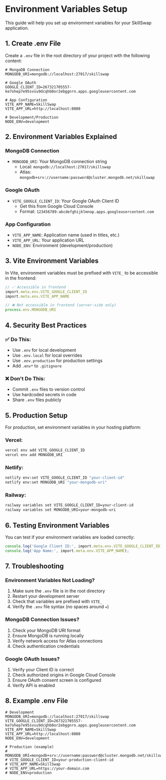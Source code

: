 # Environment Variables Setup

This guide will help you set up environment variables for your SkillSwap application.

## 1. Create .env File

Create a `.env` file in the root directory of your project with the following content:

```env
# MongoDB Connection
MONGODB_URI=mongodb://localhost:27017/skillswap

# Google OAuth
GOOGLE_CLIENT_ID=267321705557-ke7ohep7e95svsu9dcqhb0or2ebggnrn.apps.googleusercontent.com

# App Configuration
VITE_APP_NAME=SkillSwap
VITE_APP_URL=http://localhost:8080

# Development/Production
NODE_ENV=development
```

## 2. Environment Variables Explained

### MongoDB Connection
- `MONGODB_URI`: Your MongoDB connection string
  - Local: `mongodb://localhost:27017/skillswap`
  - Atlas: `mongodb+srv://username:password@cluster.mongodb.net/skillswap`

### Google OAuth
- `VITE_GOOGLE_CLIENT_ID`: Your Google OAuth Client ID
  - Get this from Google Cloud Console
  - Format: `123456789-abcdefghijklmnop.apps.googleusercontent.com`

### App Configuration
- `VITE_APP_NAME`: Application name (used in titles, etc.)
- `VITE_APP_URL`: Your application URL
- `NODE_ENV`: Environment (development/production)

## 3. Vite Environment Variables

In Vite, environment variables must be prefixed with `VITE_` to be accessible in the frontend:

```typescript
// ✅ Accessible in frontend
import.meta.env.VITE_GOOGLE_CLIENT_ID
import.meta.env.VITE_APP_NAME

// ❌ Not accessible in frontend (server-side only)
process.env.MONGODB_URI
```

## 4. Security Best Practices

### ✅ Do This:
- Use `.env` for local development
- Use `.env.local` for local overrides
- Use `.env.production` for production settings
- Add `.env*` to `.gitignore`

### ❌ Don't Do This:
- Commit `.env` files to version control
- Use hardcoded secrets in code
- Share `.env` files publicly

## 5. Production Setup

For production, set environment variables in your hosting platform:

### Vercel:
```bash
vercel env add VITE_GOOGLE_CLIENT_ID
vercel env add MONGODB_URI
```

### Netlify:
```bash
netlify env:set VITE_GOOGLE_CLIENT_ID "your-client-id"
netlify env:set MONGODB_URI "your-mongodb-uri"
```

### Railway:
```bash
railway variables set VITE_GOOGLE_CLIENT_ID=your-client-id
railway variables set MONGODB_URI=your-mongodb-uri
```

## 6. Testing Environment Variables

You can test if your environment variables are loaded correctly:

```typescript
console.log('Google Client ID:', import.meta.env.VITE_GOOGLE_CLIENT_ID);
console.log('App Name:', import.meta.env.VITE_APP_NAME);
```

## 7. Troubleshooting

### Environment Variables Not Loading?
1. Make sure the `.env` file is in the root directory
2. Restart your development server
3. Check that variables are prefixed with `VITE_`
4. Verify the `.env` file syntax (no spaces around `=`)

### MongoDB Connection Issues?
1. Check your MongoDB URI format
2. Ensure MongoDB is running locally
3. Verify network access for Atlas connections
4. Check authentication credentials

### Google OAuth Issues?
1. Verify your Client ID is correct
2. Check authorized origins in Google Cloud Console
3. Ensure OAuth consent screen is configured
4. Verify API is enabled

## 8. Example .env File

```env
# Development
MONGODB_URI=mongodb://localhost:27017/skillswap
VITE_GOOGLE_CLIENT_ID=267321705557-ke7ohep7e95svsu9dcqhb0or2ebggnrn.apps.googleusercontent.com
VITE_APP_NAME=SkillSwap
VITE_APP_URL=http://localhost:8080
NODE_ENV=development

# Production (example)
# MONGODB_URI=mongodb+srv://username:password@cluster.mongodb.net/skillswap
# VITE_GOOGLE_CLIENT_ID=your-production-client-id
# VITE_APP_NAME=SkillSwap
# VITE_APP_URL=https://your-domain.com
# NODE_ENV=production
``` 